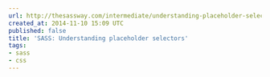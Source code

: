 ```yaml
---
url: http://thesassway.com/intermediate/understanding-placeholder-selectors
created_at: 2014-11-10 15:09 UTC
published: false
title: 'SASS: Understanding placeholder selectors'
tags:
- sass
- css
---
```



